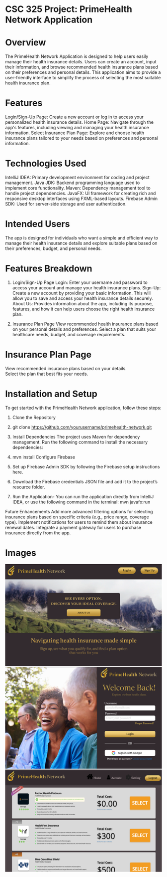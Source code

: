 # CSC 325 Project: PrimeHealth Network Application

# Overview
The PrimeHealth Network Application is designed to help users easily manage their health insurance details. Users can create an account, input their information, and browse recommended health insurance plans based on their preferences and personal details. This application aims to provide a user-friendly interface to simplify the process of selecting the most suitable health insurance plan. 

# Features
Login/Sign-Up Page: Create a new account or log in to access your personalized health insurance details.
Home Page: Navigate through the app's features, including viewing and managing your health insurance information.
Select Insurance Plan Page: Explore and choose health insurance plans tailored to your needs based on preferences and personal information.

# Technologies Used
IntelliJ IDEA: Primary development environment for coding and project management.
Java JDK: Backend programming language used to implement core functionality.
Maven: Dependency management tool to handle project dependencies.
JavaFX: UI framework for creating rich and responsive desktop interfaces using FXML-based layouts.
Firebase Admin SDK: Used for server-side storage and user authentication.

# Intended Users
The app is designed for individuals who want a simple and efficient way to manage their health insurance details and explore suitable plans based on their preferences, budget, and personal needs.

# Features Breakdown
1. Login/Sign-Up Page
Login: Enter your username and password to access your account and manage your health insurance plans.
Sign-Up: Create a new account by providing your basic information. This will allow you to save and access your health insurance details securely.
About Us: Provides information about the app, including its purpose, features, and how it can help users choose the right health insurance plan.

2. Insurance Plan Page
View recommended health insurance plans based on your personal details and preferences.
Select a plan that suits your healthcare needs, budget, and coverage requirements.

# Insurance Plan Page
View recommended insurance plans based on your details. <br>
Select the plan that best fits your needs.

# Installation and Setup
To get started with the PrimeHealth Network application, follow these steps:

1. Clone the Repository

2. git clone https://github.com/yourusername/primehealth-network.git

3. Install Dependencies The project uses Maven for dependency management. Run the following command to install the necessary dependencies:

4. mvn install
Configure Firebase

5. Set up Firebase Admin SDK by following the Firebase setup instructions here.
6. Download the Firebase credentials JSON file and add it to the project’s resource folder.
7. Run the Application- You can run the application directly from IntelliJ IDEA, or use the following command in the terminal:
mvn javafx:run

Future Enhancements
Add more advanced filtering options for selecting insurance plans based on specific criteria (e.g., price range, coverage type).
Implement notifications for users to remind them about insurance renewal dates.
Integrate a payment gateway for users to purchase insurance directly from the app.



# Images
![](image.png)
![](image2.png)
![](image3.png)
